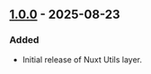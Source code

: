 ## [1.0.0] - 2025-08-23
### Added
- Initial release of Nuxt Utils layer.

[1.0.0]: https://github.com/Byeto-Company/nuxt-utils-layer/releases/tag/v1.0.0